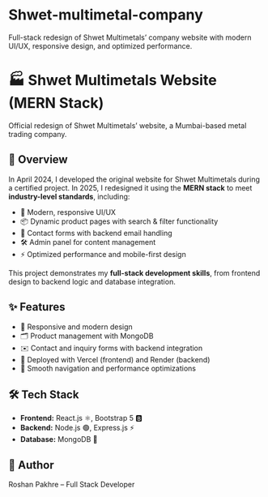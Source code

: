 # Shwet-multimetal-company
Full-stack redesign of Shwet Multimetals’ company website with modern UI/UX, responsive design, and optimized performance.

# 🏭 Shwet Multimetals Website (MERN Stack)

Official redesign of Shwet Multimetals’ website, a Mumbai-based metal trading company.

## 📖 Overview
In April 2024, I developed the original website for Shwet Multimetals during a certified project. In 2025, I redesigned it using the **MERN stack** to meet **industry-level standards**, including:  

- 🎨 Modern, responsive UI/UX  
- 📦 Dynamic product pages with search & filter functionality  
- 📧 Contact forms with backend email handling  
- 🛠️ Admin panel for content management  
- ⚡ Optimized performance and mobile-first design  

This project demonstrates my **full-stack development skills**, from frontend design to backend logic and database integration.

## ✨ Features
- 📱 Responsive and modern design  
- 🗂️ Product management with MongoDB  
- ✉️ Contact and inquiry forms with backend integration  
- 🚀 Deployed with Vercel (frontend) and Render (backend)  
- 🔄 Smooth navigation and performance optimizations

## 🛠️ Tech Stack
- **Frontend:** React.js ⚛️, Bootstrap 5 🅱️  
- **Backend:** Node.js 🟢, Express.js ⚡  
- **Database:** MongoDB 🍃  

  
## 👤 Author
Roshan Pakhre – Full Stack Developer
